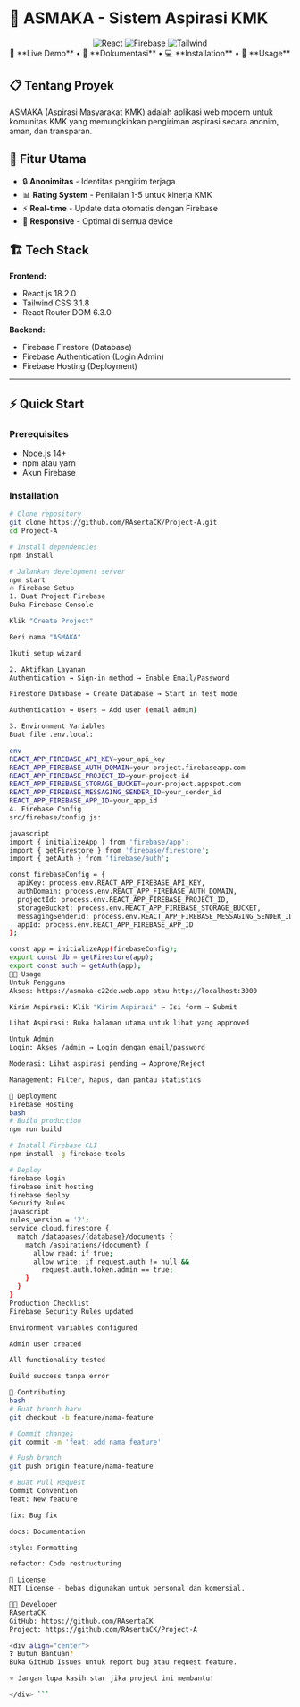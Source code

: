 # 🎯 ASMAKA - Sistem Aspirasi KMK

<div align="center">

<img src="https://img.shields.io/badge/React-18.2.0-61DAFB?style=for-the-badge&logo=react" alt="React">
<img src="https://img.shields.io/badge/Firebase-9.9.4-FFCA28?style=for-the-badge&logo=firebase" alt="Firebase">
<img src="https://img.shields.io/badge/Tailwind-3.1.8-38B2AC?style=for-the-badge&logo=tailwind-css" alt="Tailwind">

<br>
🚀 **Live Demo** • 📖 **Dokumentasi** • 💻 **Installation** • 👥 **Usage**

</div>

## 📋 Tentang Proyek
ASMAKA (Aspirasi Masyarakat KMK) adalah aplikasi web modern untuk komunitas KMK yang memungkinkan pengiriman aspirasi secara anonim, aman, dan transparan.

## 🎯 Fitur Utama
- 🔒 **Anonimitas** - Identitas pengirim terjaga
- 📊 **Rating System** - Penilaian 1-5 untuk kinerja KMK  
- ⚡ **Real-time** - Update data otomatis dengan Firebase
- 📱 **Responsive** - Optimal di semua device

## 🏗️ Tech Stack
**Frontend:**
- React.js 18.2.0
- Tailwind CSS 3.1.8  
- React Router DOM 6.3.0

**Backend:**
- Firebase Firestore (Database)
- Firebase Authentication (Login Admin)
- Firebase Hosting (Deployment)

---

## ⚡ Quick Start

### Prerequisites
- Node.js 14+
- npm atau yarn
- Akun Firebase

### Installation
```bash
# Clone repository
git clone https://github.com/RAsertaCK/Project-A.git
cd Project-A

# Install dependencies
npm install

# Jalankan development server
npm start
🔥 Firebase Setup
1. Buat Project Firebase
Buka Firebase Console

Klik "Create Project"

Beri nama "ASMAKA"

Ikuti setup wizard

2. Aktifkan Layanan
Authentication → Sign-in method → Enable Email/Password

Firestore Database → Create Database → Start in test mode

Authentication → Users → Add user (email admin)

3. Environment Variables
Buat file .env.local:

env
REACT_APP_FIREBASE_API_KEY=your_api_key
REACT_APP_FIREBASE_AUTH_DOMAIN=your-project.firebaseapp.com
REACT_APP_FIREBASE_PROJECT_ID=your-project-id
REACT_APP_FIREBASE_STORAGE_BUCKET=your-project.appspot.com
REACT_APP_FIREBASE_MESSAGING_SENDER_ID=your_sender_id
REACT_APP_FIREBASE_APP_ID=your_app_id
4. Firebase Config
src/firebase/config.js:

javascript
import { initializeApp } from 'firebase/app';
import { getFirestore } from 'firebase/firestore';
import { getAuth } from 'firebase/auth';

const firebaseConfig = {
  apiKey: process.env.REACT_APP_FIREBASE_API_KEY,
  authDomain: process.env.REACT_APP_FIREBASE_AUTH_DOMAIN,
  projectId: process.env.REACT_APP_FIREBASE_PROJECT_ID,
  storageBucket: process.env.REACT_APP_FIREBASE_STORAGE_BUCKET,
  messagingSenderId: process.env.REACT_APP_FIREBASE_MESSAGING_SENDER_ID,
  appId: process.env.REACT_APP_FIREBASE_APP_ID
};

const app = initializeApp(firebaseConfig);
export const db = getFirestore(app);
export const auth = getAuth(app);
👨‍💻 Usage
Untuk Pengguna
Akses: https://asmaka-c22de.web.app atau http://localhost:3000

Kirim Aspirasi: Klik "Kirim Aspirasi" → Isi form → Submit

Lihat Aspirasi: Buka halaman utama untuk lihat yang approved

Untuk Admin
Login: Akses /admin → Login dengan email/password

Moderasi: Lihat aspirasi pending → Approve/Reject

Management: Filter, hapus, dan pantau statistics

🚀 Deployment
Firebase Hosting
bash
# Build production
npm run build

# Install Firebase CLI
npm install -g firebase-tools

# Deploy
firebase login
firebase init hosting
firebase deploy
Security Rules
javascript
rules_version = '2';
service cloud.firestore {
  match /databases/{database}/documents {
    match /aspirations/{document} {
      allow read: if true;
      allow write: if request.auth != null && 
        request.auth.token.admin == true;
    }
  }
}
Production Checklist
Firebase Security Rules updated

Environment variables configured

Admin user created

All functionality tested

Build success tanpa error

🤝 Contributing
bash
# Buat branch baru
git checkout -b feature/nama-feature

# Commit changes  
git commit -m 'feat: add nama feature'

# Push branch
git push origin feature/nama-feature

# Buat Pull Request
Commit Convention
feat: New feature

fix: Bug fix

docs: Documentation

style: Formatting

refactor: Code restructuring

📄 License
MIT License - bebas digunakan untuk personal dan komersial.

👨‍💻 Developer
RAsertaCK
GitHub: https://github.com/RAsertaCK
Project: https://github.com/RAsertaCK/Project-A

<div align="center">
❓ Butuh Bantuan?
Buka GitHub Issues untuk report bug atau request feature.

⭐ Jangan lupa kasih star jika project ini membantu!

</div> ```